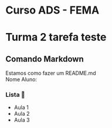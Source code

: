# Curso ADS - FEMA
# Turma 2 tarefa teste
## Comando Markdown

Estamos como fazer um README.md    
Nome Aluno: 

### Lista 🫶
- Aula 1
- Aula 2
- Aula 3

